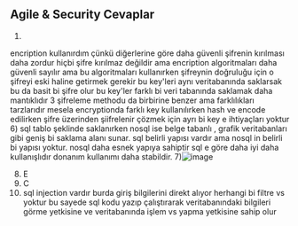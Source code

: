 ## Agile & Security Cevaplar

1)
encription kullanırdım çünkü diğerlerine göre daha güvenli şifrenin kırılması daha zordur hiçbi şifre kırılmaz değildir ama encription algoritmaları daha güvenli sayılır ama bu algoritmaları kullanırken şifreynin doğruluğu için o şifreyi eski haline getirmek gerekir bu key'leri aynı veritabanında saklarsak bu da basit bi şifre olur bu key'ler farklı bi veri tabanında saklamak daha mantıklıdır
3 şifreleme methodu da birbirine benzer ama farklılıkları tarzlarıdır mesela encryptionda farklı key kullanılırken hash ve encode edilirken şifre üzerinden şiifrelenir çözmek için ayrı bi key e ihtiyaçları yoktur
6) sql tablo şeklinde saklanırken nosql ise belge tabanlı , grafik veritabanları gibi geniş bi saklama alanı sunar. sql belirli yapısı vardır ama nosql in belirli bi yapısı yoktur. nosql daha esnek yapıya sahiptir sql e göre daha iyi daha kullanışlıdır donanım kullanımı daha stabildir.
7)![image](https://user-images.githubusercontent.com/80429399/183310845-aaa3c548-582c-4fed-8d77-1674caeb0669.png)

8) E
9) C
10) sql injection vardır burda giriş bilgilerini direkt alıyor herhangi bi filtre vs yoktur bu sayede sql kodu yazıp çalıştırarak veritabanındaki bilgileri görme yetkisine ve veritabanında işlem vs yapma yetkisine sahip olur 
